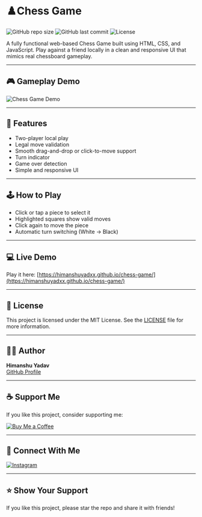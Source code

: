 # ♟️Chess Game

![GitHub repo size](https://img.shields.io/github/repo-size/HimanshuYadxx/chess-game)
![GitHub last commit](https://img.shields.io/github/last-commit/HimanshuYadxx/chess-game)
![License](https://img.shields.io/github/license/HimanshuYadxx/chess-game)

A fully functional web-based Chess Game built using HTML, CSS, and JavaScript. Play against a friend locally in a clean and responsive UI that mimics real chessboard gameplay.

---

## 🎮 Gameplay Demo

![Chess Game Demo](chess_game_demo.gif)

---

## 🚀 Features

- Two-player local play
- Legal move validation
- Smooth drag-and-drop or click-to-move support 
- Turn indicator
- Game over detection  
- Simple and responsive UI 
 

---

## 🕹️ How to Play

- Click or tap a piece to select it
- Highlighted squares show valid moves
- Click again to move the piece
- Automatic turn switching (White → Black)


---

## 💻 Live Demo

Play it here: [https://himanshuyadxx.github.io/chess-game/](https://himanshuyadxx.github.io/chess-game/)

---

## 📜 License

This project is licensed under the MIT License. See the [LICENSE](LICENSE) file for more information.

---

## 👨‍💻 Author

**Himanshu Yadav**  
[GitHub Profile](https://github.com/HimanshuYadxx)

---

## ☕ Support Me

If you like this project, consider supporting me:

[![Buy Me a Coffee](https://img.shields.io/badge/Buy%20Me%20a%20Coffee-orange?logo=buy-me-a-coffee&style=for-the-badge)](https://www.buymeacoffee.com/HimanshuYadxx)

---

## 🔗 Connect With Me

[![Instagram](https://img.shields.io/badge/Instagram-@HimanshuYadxx-E4405F?logo=instagram&logoColor=white&style=for-the-badge)](https://instagram.com/HimanshuYadxx)

---

## ⭐️ Show Your Support

If you like this project, please star the repo and share it with friends!
